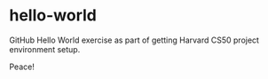 # hello-world
GitHub Hello World exercise as part of getting Harvard CS50 project environment setup.

Peace!
